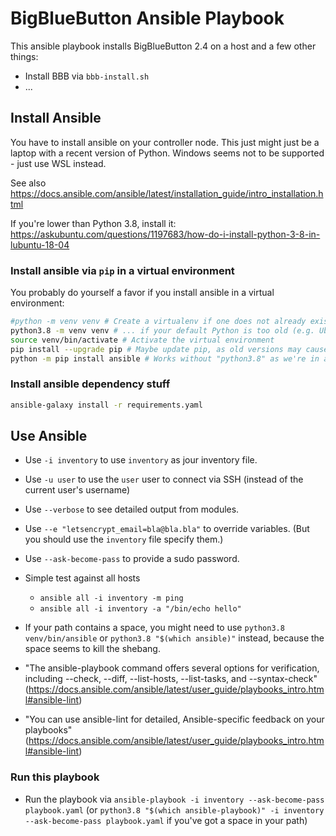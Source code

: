 # BigBlueButton Ansible Playbook

This ansible playbook installs BigBlueButton 2.4 on a host and a few other things:

* Install BBB via `bbb-install.sh`
* ...

## Install Ansible

You have to install ansible on your controller node. This just might just be a laptop with a recent version of Python. Windows seems not to be supported - just use WSL instead.

See also <https://docs.ansible.com/ansible/latest/installation_guide/intro_installation.html>

If you're lower than Python 3.8, install it: <https://askubuntu.com/questions/1197683/how-do-i-install-python-3-8-in-lubuntu-18-04>

### Install ansible via `pip` in a virtual environment

You probably do yourself a favor if you install ansible in a virtual environment:

```sh
#python -m venv venv # Create a virtualenv if one does not already exist
python3.8 -m venv venv # ... if your default Python is too old (e.g. Ubuntu 18.04)
source venv/bin/activate # Activate the virtual environment
pip install --upgrade pip # Maybe update pip, as old versions may cause errors
python -m pip install ansible # Works without "python3.8" as we're in a venv
```

### Install ansible dependency stuff

```sh
ansible-galaxy install -r requirements.yaml
```

## Use Ansible

* Use `-i inventory` to use `inventory` as jour inventory file.
* Use `-u user` to use the `user` user to connect via SSH (instead of the current user's username)
* Use `--verbose` to see detailed output from modules.
* Use `--e "letsencrypt_email=bla@bla.bla"` to override variables. (But you should use the `inventory` file specify them.)
* Use `--ask-become-pass` to provide a sudo password.

* Simple test against all hosts
  * `ansible all -i inventory -m ping`
  * `ansible all -i inventory -a "/bin/echo hello"`

* If your path contains a space, you might need to use `python3.8 venv/bin/ansible` or `python3.8 "$(which ansible)"` instead, because the space seems to kill the shebang.

* "The ansible-playbook command offers several options for verification, including --check, --diff, --list-hosts, --list-tasks, and --syntax-check" (<https://docs.ansible.com/ansible/latest/user_guide/playbooks_intro.html#ansible-lint>)
* "You can use ansible-lint for detailed, Ansible-specific feedback on your playbooks" (<https://docs.ansible.com/ansible/latest/user_guide/playbooks_intro.html#ansible-lint>)

### Run this playbook

* Run the playbook via `ansible-playbook -i inventory --ask-become-pass playbook.yaml` (or `python3.8 "$(which ansible-playbook)" -i inventory --ask-become-pass playbook.yaml` if you've got a space in your path)
